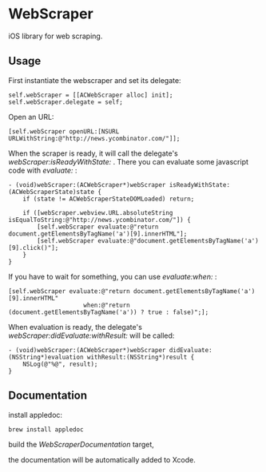 WebScraper
==========

iOS library for web scraping.

## Usage

First instantiate the webscraper and set its delegate:

    self.webScraper = [[ACWebScraper alloc] init];
    self.webScraper.delegate = self;

Open an URL:

    [self.webScraper openURL:[NSURL URLWithString:@"http://news.ycombinator.com/"]];

When the scraper is ready, it will call the delegate's _webScraper:isReadyWithState:_ .
There you can evaluate some javascript code with _evaluate:_ :

    - (void)webScraper:(ACWebScraper*)webScraper isReadyWithState:(ACWebScraperState)state {
        if (state != ACWebScraperStateDOMLoaded) return;
    
        if ([webScraper.webview.URL.absoluteString isEqualToString:@"http://news.ycombinator.com/"]) {
            [self.webScraper evaluate:@"return document.getElementsByTagName('a')[9].innerHTML"];
            [self.webScraper evaluate:@"document.getElementsByTagName('a')[9].click()"];
        }
    }

If you have to wait for something, you can use _evaluate:when:_ :

    [self.webScraper evaluate:@"return document.getElementsByTagName('a')[9].innerHTML" 
                         when:@"return (document.getElementsByTagName('a')) ? true : false)";];

When evaluation is ready, the delegate's _webScraper:didEvaluate:withResult:_ will be called:

    - (void)webScraper:(ACWebScraper*)webScraper didEvaluate:(NSString*)evaluation withResult:(NSString*)result {
        NSLog(@"%@", result);
    }


## Documentation

install appledoc:

`brew install appledoc`

build the _WebScraperDocumentation_ target,

the documentation will be automatically added to Xcode.